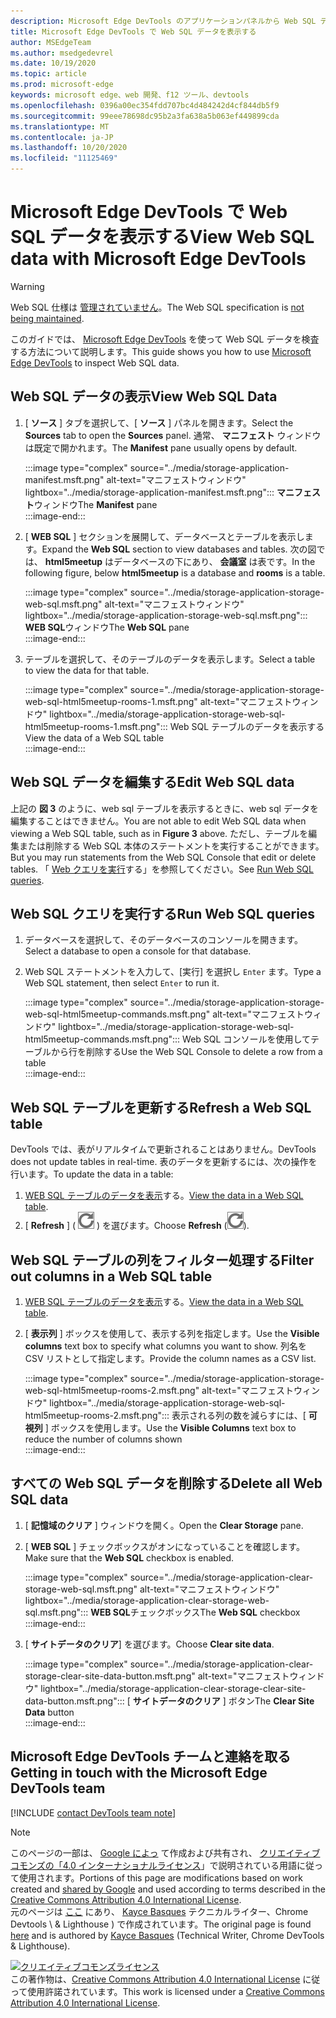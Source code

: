 ```yaml
---
description: Microsoft Edge DevTools のアプリケーションパネルから Web SQL データを表示する方法について説明します。
title: Microsoft Edge DevTools で Web SQL データを表示する
author: MSEdgeTeam
ms.author: msedgedevrel
ms.date: 10/19/2020
ms.topic: article
ms.prod: microsoft-edge
keywords: microsoft edge、web 開発、f12 ツール、devtools
ms.openlocfilehash: 0396a00ec354fdd707bc4d484242d4cf844db5f9
ms.sourcegitcommit: 99eee78698dc95b2a3fa638a5b063ef449899cda
ms.translationtype: MT
ms.contentlocale: ja-JP
ms.lasthandoff: 10/20/2020
ms.locfileid: "11125469"
---
```

<!-- Copyright Kayce Basques 

   Licensed under the Apache License, Version 2.0 (the "License");
   you may not use this file except in compliance with the License.
   You may obtain a copy of the License at

       https://www.apache.org/licenses/LICENSE-2.0

   Unless required by applicable law or agreed to in writing, software
   distributed under the License is distributed on an "AS IS" BASIS,
   WITHOUT WARRANTIES OR CONDITIONS OF ANY KIND, either express or implied.
   See the License for the specific language governing permissions and
   limitations under the License.  -->

# <span data-ttu-id="0a2ec-104">Microsoft Edge DevTools で Web SQL データを表示する</span><span class="sxs-lookup"><span data-stu-id="0a2ec-104">View Web SQL data with Microsoft Edge DevTools</span></span>  

> [!WARNING]
> <span data-ttu-id="0a2ec-105">Web SQL 仕様は [管理されていません][W3CWebSQLStatus]。</span><span class="sxs-lookup"><span data-stu-id="0a2ec-105">The Web SQL specification is [not being maintained][W3CWebSQLStatus].</span></span>  

<span data-ttu-id="0a2ec-106">このガイドでは、 [Microsoft Edge DevTools][MicrosoftEdgeDevTools] を使って Web SQL データを検査する方法について説明します。</span><span class="sxs-lookup"><span data-stu-id="0a2ec-106">This guide shows you how to use [Microsoft Edge DevTools][MicrosoftEdgeDevTools] to inspect Web SQL data.</span></span>  

## <span data-ttu-id="0a2ec-107">Web SQL データの表示</span><span class="sxs-lookup"><span data-stu-id="0a2ec-107">View Web SQL Data</span></span>  

1.  <span data-ttu-id="0a2ec-108">[ **ソース** ] タブを選択して、[ **ソース** ] パネルを開きます。</span><span class="sxs-lookup"><span data-stu-id="0a2ec-108">Select the **Sources** tab to open the **Sources** panel.</span></span>  <span data-ttu-id="0a2ec-109">通常、 **マニフェスト** ウィンドウは既定で開かれます。</span><span class="sxs-lookup"><span data-stu-id="0a2ec-109">The **Manifest** pane usually opens by default.</span></span>  
    
    :::image type="complex" source="../media/storage-application-manifest.msft.png" alt-text="マニフェストウィンドウ" lightbox="../media/storage-application-manifest.msft.png":::
       <span data-ttu-id="0a2ec-111">**マニフェスト**ウィンドウ</span><span class="sxs-lookup"><span data-stu-id="0a2ec-111">The **Manifest** pane</span></span>  
    :::image-end:::  
    
1.  <span data-ttu-id="0a2ec-112">[ **WEB SQL** ] セクションを展開して、データベースとテーブルを表示します。</span><span class="sxs-lookup"><span data-stu-id="0a2ec-112">Expand the **Web SQL** section to view databases and tables.</span></span>  <span data-ttu-id="0a2ec-113">次の図では、 **html5meetup** はデータベースの下にあり、 **会議室** は表です。</span><span class="sxs-lookup"><span data-stu-id="0a2ec-113">In the following figure, below **html5meetup** is a database and **rooms** is a table.</span></span>  
    
    :::image type="complex" source="../media/storage-application-storage-web-sql.msft.png" alt-text="マニフェストウィンドウ" lightbox="../media/storage-application-storage-web-sql.msft.png":::
       <span data-ttu-id="0a2ec-115">**WEB SQL**ウィンドウ</span><span class="sxs-lookup"><span data-stu-id="0a2ec-115">The **Web SQL** pane</span></span>  
    :::image-end:::  
    
1.  <span data-ttu-id="0a2ec-116">テーブルを選択して、そのテーブルのデータを表示します。</span><span class="sxs-lookup"><span data-stu-id="0a2ec-116">Select a table to view the data for that table.</span></span>  
    
    :::image type="complex" source="../media/storage-application-storage-web-sql-html5meetup-rooms-1.msft.png" alt-text="マニフェストウィンドウ" lightbox="../media/storage-application-storage-web-sql-html5meetup-rooms-1.msft.png":::
       <span data-ttu-id="0a2ec-118">Web SQL テーブルのデータを表示する</span><span class="sxs-lookup"><span data-stu-id="0a2ec-118">View the data of a Web SQL table</span></span>  
    :::image-end:::  
    
## <span data-ttu-id="0a2ec-119">Web SQL データを編集する</span><span class="sxs-lookup"><span data-stu-id="0a2ec-119">Edit Web SQL data</span></span>  

<span data-ttu-id="0a2ec-120">上記の **図 3** のように、web sql テーブルを表示するときに、web sql データを編集することはできません。</span><span class="sxs-lookup"><span data-stu-id="0a2ec-120">You are not able to edit Web SQL data when viewing a Web SQL table, such as in **Figure 3** above.</span></span>  <span data-ttu-id="0a2ec-121">ただし、テーブルを編集または削除する Web SQL 本体のステートメントを実行することができます。</span><span class="sxs-lookup"><span data-stu-id="0a2ec-121">But you may run statements from the Web SQL Console that edit or delete tables.</span></span>  <span data-ttu-id="0a2ec-122">「 [Web クエリを実行](#run-web-sql-queries)する」を参照してください。</span><span class="sxs-lookup"><span data-stu-id="0a2ec-122">See [Run Web SQL queries](#run-web-sql-queries).</span></span>  

## <span data-ttu-id="0a2ec-123">Web SQL クエリを実行する</span><span class="sxs-lookup"><span data-stu-id="0a2ec-123">Run Web SQL queries</span></span>  

1.  <span data-ttu-id="0a2ec-124">データベースを選択して、そのデータベースのコンソールを開きます。</span><span class="sxs-lookup"><span data-stu-id="0a2ec-124">Select a database to open a console for that database.</span></span>  
1.  <span data-ttu-id="0a2ec-125">Web SQL ステートメントを入力して、[実行] を選択し `Enter` ます。</span><span class="sxs-lookup"><span data-stu-id="0a2ec-125">Type a Web SQL statement, then select `Enter` to run it.</span></span>  
    
    :::image type="complex" source="../media/storage-application-storage-web-sql-html5meetup-commands.msft.png" alt-text="マニフェストウィンドウ" lightbox="../media/storage-application-storage-web-sql-html5meetup-commands.msft.png":::
       <span data-ttu-id="0a2ec-127">Web SQL コンソールを使用してテーブルから行を削除する</span><span class="sxs-lookup"><span data-stu-id="0a2ec-127">Use the Web SQL Console to delete a row from a table</span></span>  
    :::image-end:::  
    
## <span data-ttu-id="0a2ec-128">Web SQL テーブルを更新する</span><span class="sxs-lookup"><span data-stu-id="0a2ec-128">Refresh a Web SQL table</span></span>  

<span data-ttu-id="0a2ec-129">DevTools では、表がリアルタイムで更新されることはありません。</span><span class="sxs-lookup"><span data-stu-id="0a2ec-129">DevTools does not update tables in real-time.</span></span>  <span data-ttu-id="0a2ec-130">表のデータを更新するには、次の操作を行います。</span><span class="sxs-lookup"><span data-stu-id="0a2ec-130">To update the data in a table:</span></span>  

1.  <span data-ttu-id="0a2ec-131">[WEB SQL テーブルのデータを表示](#view-web-sql-data)する。</span><span class="sxs-lookup"><span data-stu-id="0a2ec-131">[View the data in a Web SQL table](#view-web-sql-data).</span></span>  
1.  <span data-ttu-id="0a2ec-132">[ **Refresh** ] ( ![ 更新 ][ImageRefreshIcon] \) を選びます。</span><span class="sxs-lookup"><span data-stu-id="0a2ec-132">Choose **Refresh** \(![Refresh][ImageRefreshIcon]\).</span></span>  
    
## <span data-ttu-id="0a2ec-133">Web SQL テーブルの列をフィルター処理する</span><span class="sxs-lookup"><span data-stu-id="0a2ec-133">Filter out columns in a Web SQL table</span></span>  

1.  <span data-ttu-id="0a2ec-134">[WEB SQL テーブルのデータを表示](#view-web-sql-data)する。</span><span class="sxs-lookup"><span data-stu-id="0a2ec-134">[View the data in a Web SQL table](#view-web-sql-data).</span></span>  
1.  <span data-ttu-id="0a2ec-135">[ **表示列** ] ボックスを使用して、表示する列を指定します。</span><span class="sxs-lookup"><span data-stu-id="0a2ec-135">Use the **Visible columns** text box to specify what columns you want to show.</span></span>  <span data-ttu-id="0a2ec-136">列名を CSV リストとして指定します。</span><span class="sxs-lookup"><span data-stu-id="0a2ec-136">Provide the column names as a CSV list.</span></span>  
    
    :::image type="complex" source="../media/storage-application-storage-web-sql-html5meetup-rooms-2.msft.png" alt-text="マニフェストウィンドウ" lightbox="../media/storage-application-storage-web-sql-html5meetup-rooms-2.msft.png":::
       <span data-ttu-id="0a2ec-138">表示される列の数を減らすには、[ **可視列** ] ボックスを使用します。</span><span class="sxs-lookup"><span data-stu-id="0a2ec-138">Use the **Visible Columns** text box to reduce the number of columns shown</span></span>  
    :::image-end:::  
    
## <span data-ttu-id="0a2ec-139">すべての Web SQL データを削除する</span><span class="sxs-lookup"><span data-stu-id="0a2ec-139">Delete all Web SQL data</span></span>  

1.  <span data-ttu-id="0a2ec-140">[ **記憶域のクリア** ] ウィンドウを開く。</span><span class="sxs-lookup"><span data-stu-id="0a2ec-140">Open the **Clear Storage** pane.</span></span>  
1.  <span data-ttu-id="0a2ec-141">[ **WEB SQL** ] チェックボックスがオンになっていることを確認します。</span><span class="sxs-lookup"><span data-stu-id="0a2ec-141">Make sure that the **Web SQL** checkbox is enabled.</span></span>  
    
    :::image type="complex" source="../media/storage-application-clear-storage-web-sql.msft.png" alt-text="マニフェストウィンドウ" lightbox="../media/storage-application-clear-storage-web-sql.msft.png":::
       <span data-ttu-id="0a2ec-143">**WEB SQL**チェックボックス</span><span class="sxs-lookup"><span data-stu-id="0a2ec-143">The **Web SQL** checkbox</span></span>  
    :::image-end:::  
    
1.  <span data-ttu-id="0a2ec-144">[ **サイトデータのクリア**] を選びます。</span><span class="sxs-lookup"><span data-stu-id="0a2ec-144">Choose **Clear site data**.</span></span>  
    
    :::image type="complex" source="../media/storage-application-clear-storage-clear-site-data-button.msft.png" alt-text="マニフェストウィンドウ" lightbox="../media/storage-application-clear-storage-clear-site-data-button.msft.png":::
       <span data-ttu-id="0a2ec-146">[ **サイトデータのクリア** ] ボタン</span><span class="sxs-lookup"><span data-stu-id="0a2ec-146">The **Clear Site Data** button</span></span>  
    :::image-end:::  
    
## <span data-ttu-id="0a2ec-147">Microsoft Edge DevTools チームと連絡を取る</span><span class="sxs-lookup"><span data-stu-id="0a2ec-147">Getting in touch with the Microsoft Edge DevTools team</span></span>  

[!INCLUDE [contact DevTools team note](../includes/contact-devtools-team-note.md)]  

<!-- image links -->  

[ImageRefreshIcon]: ../media/refresh-icon.msft.png  

<!-- links -->  

[MicrosoftEdgeDevTools]: ../../devtools-guide-chromium.md "Microsoft Edge (Chromium) 開発者ツール |Microsoft ドキュメント"  

[W3CWebSQLStatus]: https://w3.org/TR/webdatabase/#status-of-this-document "Web SQL データベース |勧告"  

> [!NOTE]
> <span data-ttu-id="0a2ec-150">このページの一部は、 [Google によっ][GoogleSitePolicies] て作成および共有され、 [クリエイティブコモンズの「4.0 インターナショナルライセンス][CCA4IL]」で説明されている用語に従って使用されます。</span><span class="sxs-lookup"><span data-stu-id="0a2ec-150">Portions of this page are modifications based on work created and [shared by Google][GoogleSitePolicies] and used according to terms described in the [Creative Commons Attribution 4.0 International License][CCA4IL].</span></span>  
> <span data-ttu-id="0a2ec-151">元のページは [ここ](https://developers.google.com/web/tools/chrome-devtools/storage/websql) にあり、 [Kayce Basques][KayceBasques] テクニカルライター、Chrome Devtools \ & Lighthouse \) で作成されています。</span><span class="sxs-lookup"><span data-stu-id="0a2ec-151">The original page is found [here](https://developers.google.com/web/tools/chrome-devtools/storage/websql) and is authored by [Kayce Basques][KayceBasques] \(Technical Writer, Chrome DevTools \& Lighthouse\).</span></span>  

[![クリエイティブコモンズライセンス][CCby4Image]][CCA4IL]  
<span data-ttu-id="0a2ec-153">この著作物は、[Creative Commons Attribution 4.0 International License][CCA4IL] に従って使用許諾されています。</span><span class="sxs-lookup"><span data-stu-id="0a2ec-153">This work is licensed under a [Creative Commons Attribution 4.0 International License][CCA4IL].</span></span>  

[CCA4IL]: https://creativecommons.org/licenses/by/4.0  
[CCby4Image]: https://i.creativecommons.org/l/by/4.0/88x31.png  
[GoogleSitePolicies]: https://developers.google.com/terms/site-policies  
[KayceBasques]: https://developers.google.com/web/resources/contributors/kaycebasques  
